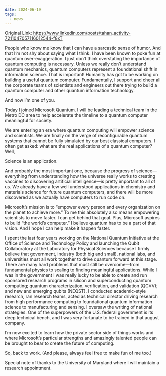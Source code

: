 ```yaml
---
date: 2024-06-19
tags:
  - news
---
```

Original Link: https://www.linkedin.com/posts/tahan_activity-7211047057116012544-f8xT

People who know me know that I can have a sarcastic sense of humor. And that I’m not shy about saying what I think. I have been known to poke fun at quantum over-exaggeration. I just don’t think overstating the importance of quantum computing is necessary. Unless we really don’t understand quantum mechanics, quantum computers represent a foundational shift in information science. That is important! Humanity has got to be working on building a useful quantum computer. Fundamentally, I support and cheer all the corporate teams of scientists and engineers out there trying to build a quantum computer and other quantum information technology.

And now I’m one of you.

Today I joined Microsoft Quantum. I will be leading a technical team in the Metro DC area to help accelerate the timeline to a quantum computer meaningful for society.

We are entering an era where quantum computing will empower science and scientists. We are finally on the verge of reconfigurable quantum systems that cannot be fully simulated by our best classical computers. I often get asked: what are the real applications of a quantum computer? Well,

Science is an application.

And probably the most important one, because the progress of science—everything from understanding how the universe really works to creating vaccines to discovering artificial intelligence—is pretty important to all of us. We already have a few well understood applications in chemistry and materials science for future quantum computers, and there will be more discovered as we actually have computers to run code on.

Microsoft’s mission is to “empower every person and every organization on the planet to achieve more.” To me this absolutely also means empowering scientists to move faster. I can get behind that goal. Plus, Microsoft aspires to build “the world’s computer.” I believe quantum has to be a part of that vision. And I hope I can help make it happen faster.

I spent the last four years working on the National Quantum Initiative at the Office of Science and Technology Policy and launching the Qubit Collaboratory at the Laboratory for Physical Sciences because I firmly believe that government, industry (both big and small), national labs, and universities must all work together to drive quantum forward at this stage. There are many hard problems that must still be overcome—from fundamental physics to scaling to finding meaningful applications. While I was in the government I was really lucky to be able to create and run sponsored research programs in silicon and superconducting quantum computing; quantum characterization, verification, and validation (QCVV); and new and emerging qubits (NEQST). I conducted academic-style research, ran research teams, acted as technical director driving research from high performance computing to foundational quantum information science to manufacturing and sensing. I oversaw the writing of national strategies. One of the superpowers of the U.S. federal government is its deep technical bench, and I was very fortunate to be trained in that august company.

I’m now excited to learn how the private sector side of things works and where Microsoft’s particular strengths and amazingly talented people can be brought to bear to create the future of computing.

So, back to work. (And please, always feel free to make fun of me too.)

Special note of thanks to the University of Maryland where I will maintain a research appointment.